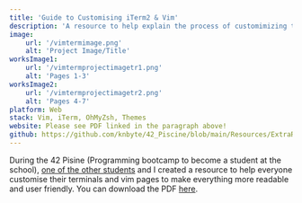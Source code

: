 ```yaml
---
title: 'Guide to Customising iTerm2 & Vim'
description: 'A resource to help explain the process of customimizing terminal and vim pages for usability and readability.'
image:
    url: '/vimtermimage.png'
    alt: 'Project Image/Title'
worksImage1:
    url: '/vimtermprojectimagetr1.png'
    alt: 'Pages 1-3'
worksImage2:
    url: '/vimtermprojectimagetr2.png'
    alt: 'Pages 4-7'
platform: Web
stack: Vim, iTerm, OhMyZsh, Themes
website: Please see PDF linked in the paragraph above!
github: https://github.com/knbyte/42_Piscine/blob/main/Resources/ExtraResources/CustomisingVim&iTerm.pdf
---
```


During the 42 Pisine (Programming bootcamp to become a student at the school), [one of the other students](https://github.com/jogdog77) and I created a resource to help everyone customise their terminals and vim pages to make everything more readable and user friendly. You can download the PDF <a href="public\Customising Vim & iTerm.pdf">here</a>.
